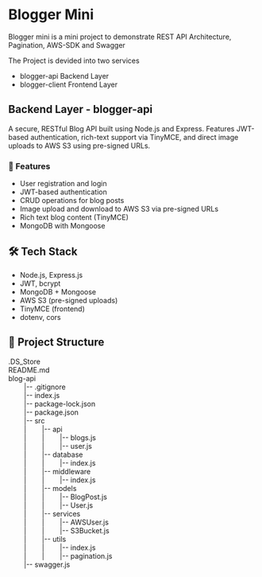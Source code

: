 # Blogger Mini

Blogger mini is a mini project to demonstrate REST API Architecture, Pagination, AWS-SDK and Swagger

The Project is devided into two services
- blogger-api Backend Layer
- blogger-client Frontend Layer


## Backend Layer - blogger-api

A secure, RESTful Blog API built using Node.js and Express. Features JWT-based authentication, rich-text support via TinyMCE, and direct image uploads to AWS S3 using pre-signed URLs.


### 🚀 Features

- User registration and login
- JWT-based authentication
- CRUD operations for blog posts
- Image upload and download to AWS S3 via pre-signed URLs
- Rich text blog content (TinyMCE)
- MongoDB with Mongoose

## 🛠 Tech Stack

- Node.js, Express.js
- JWT, bcrypt
- MongoDB + Mongoose
- AWS S3 (pre-signed uploads)
- TinyMCE (frontend)
- dotenv, cors

## 📁 Project Structure
.DS_Store  
README.md  
blog-api  
&nbsp;&nbsp;&nbsp;&nbsp;&nbsp;&nbsp;&nbsp;&nbsp;|-- .gitignore  
&nbsp;&nbsp;&nbsp;&nbsp;&nbsp;&nbsp;&nbsp;&nbsp;|-- index.js  
&nbsp;&nbsp;&nbsp;&nbsp;&nbsp;&nbsp;&nbsp;&nbsp;|-- package-lock.json  
&nbsp;&nbsp;&nbsp;&nbsp;&nbsp;&nbsp;&nbsp;&nbsp;|-- package.json  
&nbsp;&nbsp;&nbsp;&nbsp;&nbsp;&nbsp;&nbsp;&nbsp;|-- src  
&nbsp;&nbsp;&nbsp;&nbsp;&nbsp;&nbsp;&nbsp;&nbsp;|&nbsp;&nbsp;&nbsp;&nbsp;&nbsp;&nbsp;&nbsp;&nbsp;|-- api  
&nbsp;&nbsp;&nbsp;&nbsp;&nbsp;&nbsp;&nbsp;&nbsp;|&nbsp;&nbsp;&nbsp;&nbsp;&nbsp;&nbsp;&nbsp;&nbsp;|&nbsp;&nbsp;&nbsp;&nbsp;&nbsp;&nbsp;&nbsp;&nbsp;|-- blogs.js  
&nbsp;&nbsp;&nbsp;&nbsp;&nbsp;&nbsp;&nbsp;&nbsp;|&nbsp;&nbsp;&nbsp;&nbsp;&nbsp;&nbsp;&nbsp;&nbsp;|&nbsp;&nbsp;&nbsp;&nbsp;&nbsp;&nbsp;&nbsp;&nbsp;|-- user.js  
&nbsp;&nbsp;&nbsp;&nbsp;&nbsp;&nbsp;&nbsp;&nbsp;|&nbsp;&nbsp;&nbsp;&nbsp;&nbsp;&nbsp;&nbsp;&nbsp;|-- database  
&nbsp;&nbsp;&nbsp;&nbsp;&nbsp;&nbsp;&nbsp;&nbsp;|&nbsp;&nbsp;&nbsp;&nbsp;&nbsp;&nbsp;&nbsp;&nbsp;|&nbsp;&nbsp;&nbsp;&nbsp;&nbsp;&nbsp;&nbsp;&nbsp;|-- index.js  
&nbsp;&nbsp;&nbsp;&nbsp;&nbsp;&nbsp;&nbsp;&nbsp;|&nbsp;&nbsp;&nbsp;&nbsp;&nbsp;&nbsp;&nbsp;&nbsp;|-- middleware  
&nbsp;&nbsp;&nbsp;&nbsp;&nbsp;&nbsp;&nbsp;&nbsp;|&nbsp;&nbsp;&nbsp;&nbsp;&nbsp;&nbsp;&nbsp;&nbsp;|&nbsp;&nbsp;&nbsp;&nbsp;&nbsp;&nbsp;&nbsp;&nbsp;|-- index.js  
&nbsp;&nbsp;&nbsp;&nbsp;&nbsp;&nbsp;&nbsp;&nbsp;|&nbsp;&nbsp;&nbsp;&nbsp;&nbsp;&nbsp;&nbsp;&nbsp;|-- models  
&nbsp;&nbsp;&nbsp;&nbsp;&nbsp;&nbsp;&nbsp;&nbsp;|&nbsp;&nbsp;&nbsp;&nbsp;&nbsp;&nbsp;&nbsp;&nbsp;|&nbsp;&nbsp;&nbsp;&nbsp;&nbsp;&nbsp;&nbsp;&nbsp;|-- BlogPost.js  
&nbsp;&nbsp;&nbsp;&nbsp;&nbsp;&nbsp;&nbsp;&nbsp;|&nbsp;&nbsp;&nbsp;&nbsp;&nbsp;&nbsp;&nbsp;&nbsp;|&nbsp;&nbsp;&nbsp;&nbsp;&nbsp;&nbsp;&nbsp;&nbsp;|-- User.js  
&nbsp;&nbsp;&nbsp;&nbsp;&nbsp;&nbsp;&nbsp;&nbsp;|&nbsp;&nbsp;&nbsp;&nbsp;&nbsp;&nbsp;&nbsp;&nbsp;|-- services  
&nbsp;&nbsp;&nbsp;&nbsp;&nbsp;&nbsp;&nbsp;&nbsp;|&nbsp;&nbsp;&nbsp;&nbsp;&nbsp;&nbsp;&nbsp;&nbsp;|&nbsp;&nbsp;&nbsp;&nbsp;&nbsp;&nbsp;&nbsp;&nbsp;|-- AWSUser.js  
&nbsp;&nbsp;&nbsp;&nbsp;&nbsp;&nbsp;&nbsp;&nbsp;|&nbsp;&nbsp;&nbsp;&nbsp;&nbsp;&nbsp;&nbsp;&nbsp;|&nbsp;&nbsp;&nbsp;&nbsp;&nbsp;&nbsp;&nbsp;&nbsp;|-- S3Bucket.js  
&nbsp;&nbsp;&nbsp;&nbsp;&nbsp;&nbsp;&nbsp;&nbsp;|&nbsp;&nbsp;&nbsp;&nbsp;&nbsp;&nbsp;&nbsp;&nbsp;|-- utils  
&nbsp;&nbsp;&nbsp;&nbsp;&nbsp;&nbsp;&nbsp;&nbsp;|&nbsp;&nbsp;&nbsp;&nbsp;&nbsp;&nbsp;&nbsp;&nbsp;|&nbsp;&nbsp;&nbsp;&nbsp;&nbsp;&nbsp;&nbsp;&nbsp;|-- index.js  
&nbsp;&nbsp;&nbsp;&nbsp;&nbsp;&nbsp;&nbsp;&nbsp;|&nbsp;&nbsp;&nbsp;&nbsp;&nbsp;&nbsp;&nbsp;&nbsp;|&nbsp;&nbsp;&nbsp;&nbsp;&nbsp;&nbsp;&nbsp;&nbsp;|-- pagination.js  
&nbsp;&nbsp;&nbsp;&nbsp;&nbsp;&nbsp;&nbsp;&nbsp;|-- swagger.js  
